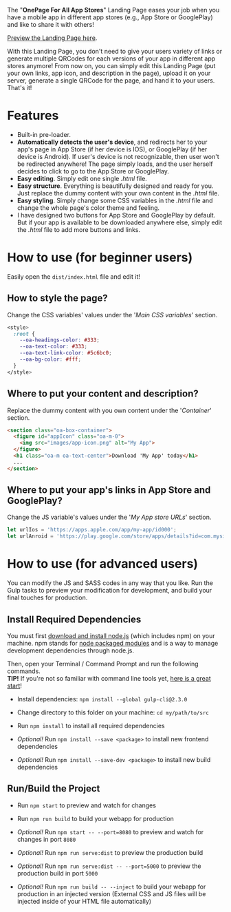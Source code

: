 The "**OnePage For All App Stores**" Landing Page eases your job when you have a mobile app in different app stores (e.g., App Store or GooglePlay) and like to share it with others!

[Preview the Landing Page here](https://imalitavakoli.github.io/one-page-for-all-app-stores/).

With this Landing Page, you don't need to give your users variety of links or generate multiple QRCodes for each versions of your app in different app stores anymore! From now on, you can simply edit this Landing Page (put your own links, app icon, and description in the page), upload it on your server, generate a single QRCode for the page, and hand it to your users. That's it!




# Features

- Built-in pre-loader.
- **Automatically detects the user's device**, and redirects her to your app's page in App Store (if her device is IOS), or GooglePlay (if her device is Android). If user's device is not recognizable, then user won't be redirected anywhere! The page simply loads, and the user herself decides to click to go to the App Store or GooglePlay.
- **Easy editing**. Simply edit one single *.html* file.
- **Easy structure**. Everything is beautifully designed and ready for you. Just replace the dummy content with your own content in the *.html* file.
- **Easy styling**. Simply change some CSS variables in the *.html* file and change the whole page's color theme and feeling.
- I have designed two buttons for App Store and GooglePlay by default. But if your app is available to be downloaded anywhere else, simply edit the *.html* file to add more buttons and links.




# How to use (for beginner users)

Easily open the `dist/index.html` file and edit it!


## How to style the page?

Change the CSS variables' values under the '*Main CSS variables*' section.

``` css
<style>
  :root {
    --oa-headings-color: #333;
    --oa-text-color: #333;
    --oa-text-link-color: #5c6bc0;
    --oa-bg-color: #fff;
  }
</style>
```


## Where to put your content and description?

Replace the dummy content with you own content under the '*Container*' section.

``` html
<section class="oa-box-container">
  <figure id="appIcon" class="oa-m-0">
    <img src="images/app-icon.png" alt="My App">
  </figure>
  <h1 class="oa-m oa-text-center">Download 'My App' today</h1>
  ...
</section>
```


## Where to put your app's links in App Store and GooglePlay?

Change the JS variable's values under the '*My App store URLs*' section.

``` js
let urlIos = 'https://apps.apple.com/app/my-app/id000';
let urlAnroid = 'https://play.google.com/store/apps/details?id=com.mysite.myapp';
```




# How to use (for advanced users)

You can modify the JS and SASS codes in any way that you like. Run the Gulp tasks to preview your modification for development, and build your final touches for production.


## Install Required Dependencies

You must first [download and install node.js](https://nodejs.org/download/) (which includes npm) on your machine. npm stands for [node packaged modules](https://www.npmjs.com/) and is a way to manage development dependencies through node.js.

Then, open your Terminal / Command Prompt and run the following commands.  
**TIP!** If you're not so familiar with command line tools yet, [here is a great start](http://webdesign.tutsplus.com/series/the-command-line-for-web-design--cms-777)!


- Install dependencies: `npm install --global gulp-cli@2.3.0`
- Change directory to this folder on your machine: `cd my/path/to/src`
- Run `npm install` to install all required dependencies

- *Optional!* Run `npm install --save <package>` to install new frontend dependencies
- *Optional!* Run `npm install --save-dev <package>` to install new build dependencies


## Run/Build the Project

- Run `npm start` to preview and watch for changes
- Run `npm run build` to build your webapp for production

- *Optional!* Run `npm start -- --port=8080` to preview and watch for changes in port `8080`
- *Optional!* Run `npm run serve:dist` to preview the production build
- *Optional!* Run `npm run serve:dist -- --port=5000` to preview the production build in port `5000`
- *Optional!* Run `npm run build -- --inject` to build your webapp for production in an injected version (External CSS and JS files will be injected inside of your HTML file automatically)
